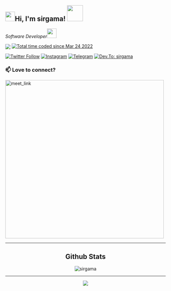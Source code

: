 <h2><img src="https://emojis.slackmojis.com/emojis/images/1531849430/4246/blob-sunglasses.gif?1531849430" width="30"/>Hi, I'm sirgama! <img src="https://media.giphy.com/media/12oufCB0MyZ1Go/giphy.gif" width="50"></h2>
<p><em>Software Developer<img src="https://media.giphy.com/media/WUlplcMpOCEmTGBtBW/giphy.gif" width="30"> 
</em></p>
<img src="https://komarev.com/ghpvc/?username=sirgama&&style=flat-square" align="center" />
<a href="https://wakatime.com/@6f32531c-24ae-4645-900d-d2d5fede74a4"><img src="https://wakatime.com/badge/user/6f32531c-24ae-4645-900d-d2d5fede74a4.svg" alt="Total time coded since Mar 24 2022" /></a>

[![Twitter Follow](https://img.shields.io/badge/twitter-%2300acee.svg?&style=for-the-badge&logo=twitter&logoColor=white)](https://twitter.com/sirgama_)
[![Instagram](https://img.shields.io/badge/instagram-%23000000.svg?&style=for-the-badge&logo=instagram&logoColor=white)](https://instagram.com/sirgama.dev/)
[![Telegram](https://img.shields.io/badge/telegram-%2300acee.svg?&style=for-the-badge&logo=telegram&logoColor=white)](https://t.me/sirgama/)
[![Dev.To: sirgama](https://img.shields.io/badge/dev.to-%2308090A.svg?&style=for-the-badge&logo=dev.to&logoColor=white)](https://www.dev.to/sirgama/)


### 📫 Love to connect?



<a href="https://calendly.com/sirgama/30min" target="_blank"><img width="498" alt="meet_link" src="https://user-images.githubusercontent.com/15426564/144297439-f530f383-e73e-41e0-9914-a9b7d3f432e5.png"></a><hr>


<h2 align="center">Github Stats</h2>
<p align="center"><img align="center" src="https://github-readme-streak-stats.herokuapp.com/?user=sirgama&theme=tokyonight&" alt="sirgama" /></p><hr>





<div align="center"><img src="https://spotify-github-profile.vercel.app/api/view?uid=21thkcojvzpvx6vblxqnhxchy&cover_image=true&theme=default&bar_color_cover=false" /></div> 





